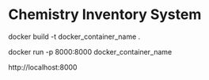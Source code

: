 # Chemistry Inventory System

docker build -t docker_container_name .

docker run -p 8000:8000 docker_container_name

http://localhost:8000
